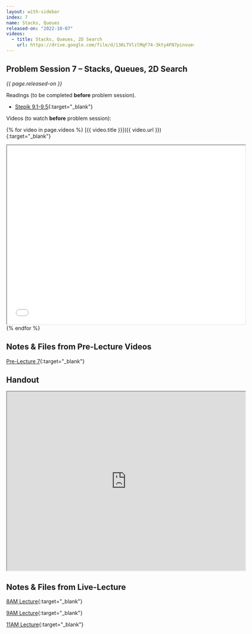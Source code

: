 ```yaml
---
layout: with-sidebar
index: 7
name: Stacks, Queues
released-on: "2022-10-07"
videos:
  - title: Stacks, Queues, 2D Search
    url: https://drive.google.com/file/d/136LTVlzlMqF74-3kty4FN7pinvue4oQD
---
```


## Problem Session 7 – Stacks, Queues, 2D Search

_{{ page.released-on }}_

Readings (to be completed **before** problem session). 
- [Stepik 9.1-9.5](https://stepik.org/lesson/697511/step/1?unit=697369){:target="_blank"}

Videos (to watch **before** problem session):

{% for video in page.videos %}
[{{ video.title }}]({{ video.url }}){:target="_blank"}

<iframe src="{{ video.url }}/preview" width="640" height="480" allow="autoplay"></iframe>
{% endfor %}

## Notes & Files from Pre-Lecture Videos

[Pre-Lecture 7](https://github.com/ucsd-cse12-f22/ucsd-cse12-f22.github.io/tree/main/_pre-lectures/lecture-07){:target="_blank"}

## Handout

<iframe src="https://drive.google.com/file/d/1X8PeujbJYQ60rGtE71y0oTqObEI5b4QL/preview" width="640" height="480" allow="autoplay"></iframe>

## Notes & Files from Live-Lecture

[8AM Lecture](https://github.com/ucsd-cse12-f22/ucsd-cse12-f22.github.io/tree/main/_lectures/lecture-07/A00){:target="_blank"}

[9AM Lecture](https://github.com/ucsd-cse12-f22/ucsd-cse12-f22.github.io/tree/main/_lectures/lecture-07/B00){:target="_blank"}

[11AM Lecture](https://github.com/ucsd-cse12-f22/ucsd-cse12-f22.github.io/tree/main/_lectures/lecture-07/C00){:target="_blank"}
